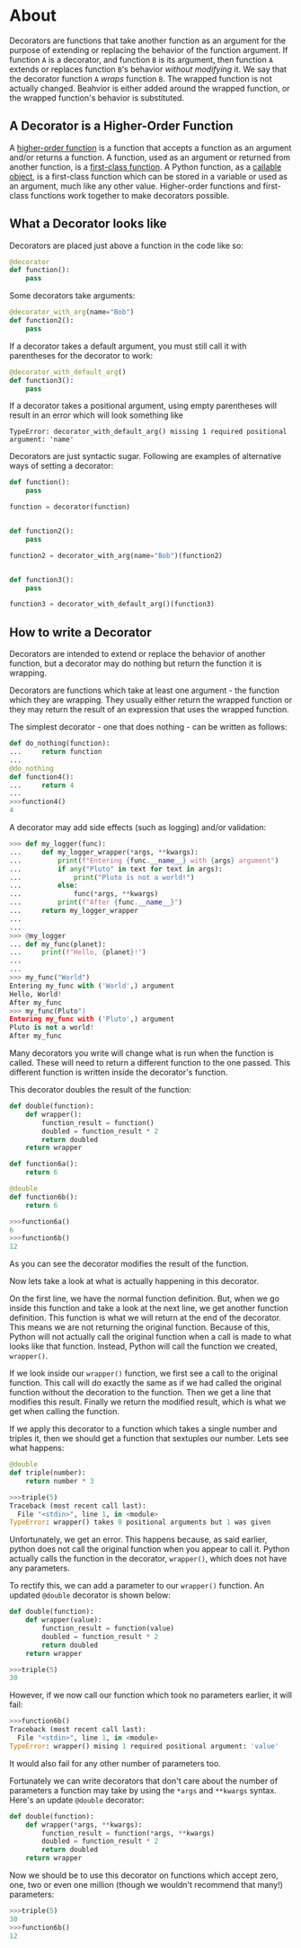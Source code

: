 # About

Decorators are functions that take another function as an argument for the purpose of extending or replacing the behavior of the function argument.
If function `A` is a decorator, and function `B` is its argument, then function `A` extends or replaces function `B`'s behavior _without modifying_ it.
We say that the decorator function `A` _wraps_ function `B`.
The wrapped function is not actually changed.
Beahvior is either added around the wrapped function, or the wrapped function's behavior is substituted.

## A Decorator is a Higher-Order Function

A [higher-order function][higher-order functions] is a function that accepts a function as an argument and/or returns a function.
A function, used as an argument or returned from another function, is a [first-class function][first-class functions].
A Python function, as a [callable object][callable object], is a first-class function which can be stored in a variable or used as an argument, much like any other value.
Higher-order functions and first-class functions work together to make decorators possible.

## What a Decorator looks like

Decorators are placed just above a function in the code like so:

```python
@decorator
def function():
    pass
```

Some decorators take arguments:

```python
@decorator_with_arg(name="Bob")
def function2():
    pass
```

If a decorator takes a default argument, you must still call it with parentheses for the decorator to work:

```python
@decorator_with_default_arg()
def function3():
    pass
```

If a decorator takes a positional argument, using empty parentheses will result in an error which will look something like

```
TypeError: decorator_with_default_arg() missing 1 required positional argument: 'name'
```

Decorators are just syntactic sugar.
Following are examples of alternative ways of setting a decorator:

```python
def function():
    pass

function = decorator(function)


def function2():
    pass

function2 = decorator_with_arg(name="Bob")(function2)


def function3():
    pass

function3 = decorator_with_default_arg()(function3)
```

## How to write a Decorator

Decorators are intended to extend or replace the behavior of another function, but a decorator may do nothing but return the function it is wrapping.

Decorators are functions which take at least one argument - the function which they are wrapping.
They usually either return the wrapped function or they may return the result of an expression that uses the wrapped function.

The simplest decorator - one that does nothing - can be written as follows:
```python
def do_nothing(function):
...     return function
... 
@do_nothing
def function4():
...     return 4
... 
>>>function4()
4

```

A decorator may add side effects (such as logging) and/or validation:

```python
>>> def my_logger(func):
...     def my_logger_wrapper(*args, **kwargs):
...         print(f"Entering {func.__name__} with {args} argument")
...         if any("Pluto" in text for text in args):
...             print("Pluto is not a world!")
...         else:
...             func(*args, **kwargs)
...         print(f"After {func.__name__}")
...     return my_logger_wrapper
... 
... 
>>> @my_logger
... def my_func(planet):
...     print(f"Hello, {planet}!")
... 
... 
>>> my_func("World")
Entering my_func with ('World',) argument
Hello, World!
After my_func
>>> my_func(Pluto")
Entering my_func with ('Pluto',) argument
Pluto is not a world!
After my_func

```

Many decorators you write will change what is run when the function is called.
These will need to return a different function to the one passed.
This different function is written inside the decorator's function.

This decorator doubles the result of the function:
```python
def double(function):
    def wrapper():
        function_result = function()
        doubled = function_result * 2
        return doubled
    return wrapper
```
```python
def function6a():
    return 6

@double
def function6b():
    return 6
```
```python
>>>function6a()
6
>>>function6b()
12
```
As you can see the decorator modifies the result of the function.

Now lets take a look at what is actually happening in this decorator.

On the first line, we have the normal function definition.
But, when we go inside this function and take a look at the next line, we get another function definition.
This function is what we will return at the end of the decorator.
This means we are not returning the original function.
Because of this, Python will not actually call the original function when a call is made to what looks like that function.
Instead, Python will call the function we created, `wrapper()`.

If we look inside our `wrapper()` function, we first see a call to the original function.
This call will do exactly the same as if we had called the original function without the decoration to the function.
Then we get a line that modifies this result.
Finally we return the modified result, which is what we get when calling the function.

If we apply this decorator to a function which takes a single number and triples it, then we should get a function that sextuples our number.
Lets see what happens:
```python
@double
def triple(number):
    return number * 3
```
```python
>>>triple(5)
Traceback (most recent call last):
  File "<stdin>", line 1, in <module>
TypeError: wrapper() takes 0 positional arguments but 1 was given
```
Unfortunately, we get an error.
This happens because, as said earlier, python does not call the original function when you appear to call it.
Python actually calls the function in the decorator, `wrapper()`, which does not have any parameters.

To rectify this, we can add a parameter to our `wrapper()` function.
An updated `@double` decorator is shown below:
```python
def double(function):
    def wrapper(value):
        function_result = function(value)
        doubled = function_result * 2
        return doubled
    return wrapper
```
```python
>>>triple(5)
30
```
However, if we now call our function which took no parameters earlier, it will fail:
```python
>>>function6b()
Traceback (most recent call last):
  File "<stdin>", line 1, in <module>
TypeError: wrapper() mising 1 required positional argument: 'value'
```
It would also fail for any other number of parameters too.

Fortunately we can write decorators that don't care about the number of parameters a function may take by using the `*args` and `**kwargs` syntax.
Here's an update `@double` decorator:
```python
def double(function):
    def wrapper(*args, **kwargs):
        function_result = function(*args, **kwargs)
        doubled = function_result * 2
        return doubled
    return wrapper
```
Now we should be to use this decorator on functions which accept zero, one, two or even one million (though we wouldn't recommend that many!) parameters:
```python
>>>triple(5)
30
>>>function6b()
12
```

[callable object]: https://www.pythonmorsels.com/callables/
[first-class functions]: https://www.geeksforgeeks.org/first-class-functions-python/
[higher-order functions]: https://www.geeksforgeeks.org/higher-order-functions-in-python/
